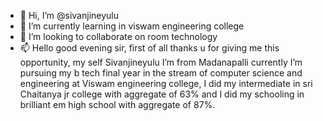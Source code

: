 - 👋 Hi, I’m @sivanjineyulu
- 🌱 I’m currently learning in viswam engineering college
- 💞️ I’m looking to collaborate on room technology 
- 📫 Hello good evening sir, first of all thanks u for giving me this opportunity, my self Sivanjineyulu I’m from Madanapalli
     currently I’m pursuing my b tech final year in the stream of computer science and engineering at Viswam engineering college,
     I did my intermediate in sri Chaitanya jr college with aggregate of 63% and I did my schooling in brilliant em high school
     with aggregate of 87%.


<!---
sivanjineyulu/sivanjineyulu is a ✨ special ✨ repository because its `README.md` (this file) appears on your GitHub profile.
You can click the Preview link to take a look at your changes.
--->
